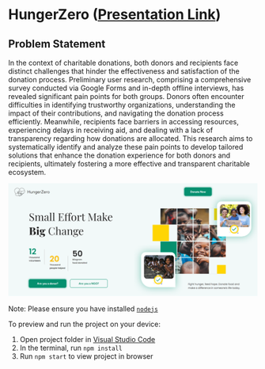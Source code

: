 
  # HungerZero ([Presentation Link](https://www.canva.com/design/DAFfk780c2Y/OZj3UYgNM02hhAzUTYl5-Q/edit?utm_content=DAFfk780c2Y&utm_campaign=designshare&utm_medium=link2&utm_source=sharebutton))

## Problem Statement

In the context of charitable donations, both donors and recipients face distinct challenges that hinder the effectiveness and satisfaction of the donation process. Preliminary user research, comprising a comprehensive survey conducted via Google Forms and in-depth offline interviews, has revealed significant pain points for both groups. Donors often encounter difficulties in identifying trustworthy organizations, understanding the impact of their contributions, and navigating the donation process efficiently. Meanwhile, recipients face barriers in accessing resources, experiencing delays in receiving aid, and dealing with a lack of transparency regarding how donations are allocated. This research aims to systematically identify and analyze these pain points to develop tailored solutions that enhance the donation experience for both donors and recipients, ultimately fostering a more effective and transparent charitable ecosystem.

![image](https://github.com/HungerZeroScaredToCompile/HungerZero_Frontend/blob/main/hungerzero.png)

  Note: Please ensure you have installed <code><a href="https://nodejs.org/en/download/">nodejs</a></code>

  To preview and run the project on your device:
  1) Open project folder in <a href="https://code.visualstudio.com/download">Visual Studio Code</a>
  2) In the terminal, run `npm install`
  3) Run `npm start` to view project in browser
  
